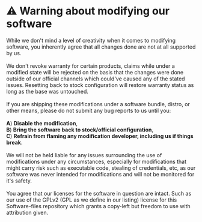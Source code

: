 # ⚠️ Warning about modifying our software
While we don't mind a level of creativity when it comes to modifying software, you inherently agree that all changes done are not at all supported by us.<br><br>
We don't revoke warranty for certain products, claims while under a modified state will be rejected on the basis that the changes were done outside of our official channels which could've caused any of the stated issues. Resetting back to stock configuration will restore warranty status as long as the base was untouched.
<br><br>
If you are shipping these modifications under a software bundle, distro, or other means, please do not submit any bug reports to us until you:<br><br>
**A**) **Disable the modification**,<br>
**B**) **Bring the software back to stock/official configuration**,<br>
**C**) **Refrain from flaming any modification developer, including us if things break**.
<br><br>
We will not be held liable for any issues surrounding the use of modifications under any circumstances, especially for modifications that might carry risk such as executable code, stealing of credentials, etc, as our software was never intended for modifications and will not be monitored for it's safety.
<br><br>
You agree that our licenses for the software in question are intact. 
Such as our use of the GPLv2 (GPL as we define in our listing) license for this Software-files repository which grants a copy-left but freedom to use with attribution given.
